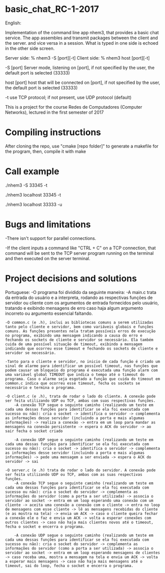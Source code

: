 # basic_chat_RC-1-2017

English:

Implementation of the command line app nhem3, that provides a basic chat service. The app assembles and transmit packages between the client and the server. and vice versa in a session. What is typed in one side is echoed in the other side screen.

Server side:
% nhem3 -S [port][-t]
Client side:
% nhem3 host [port][-t]

-S [port]
Server mode, listening on [port], if not specified by the user, the default port is selected (33333)

host [port]
host that will be connected on [port], if not specified by the user, the default port is selected (33333)

-t
use TCP protocol; if not present, use UDP protocol (default)

This is a project for the course Redes de Computadores (Computer Networks), lectured in the first semester of 2017

# Compiling instructions
After cloning the repo, use "cmake [repo folder]" to generate a makefile for the program, then, compile it with make

# Call example
./nhem3 -S 33345 -t

./nhem3 localhost 33345 -t

./nhem3 localhost 33333 -u

# Bugs and limitations

-There isn't support for parallel connections.

-If the client inputs a command like "CTRL + C" on a TCP connection, that command will be sent to the TCP server program running on the terminal and then executed on the server terminal.

# Project decisions and solutions
Portuguese:
-O programa foi dividido da seguinte maneira:
	-A main.c trata da entrada do usuário e a interpreta, rodando as respectivas funções de servidor ou cliente com os argumentos de entrada fornecidos pelo usuário, tratando e exibindo mensagens de erro caso haja algum argumento incorreto ou argumento essencial faltando.

	-O common.c (e .h), inclui as bibliotecas comuns a serem utilizadas tanto pelo cliente e servidor, bem como variáveis globais e funções comuns. As funções presentes nela tratam possíveis erros de execução no programa, exibindo uma mensagem indicando a causa do erro e fechando os sockets de cliente e servidor se necessário. Ela também cuida de uma possível situação de timeout, exibindo a mensagem indicando que ocorreu esse timeout e fechando os sockets de cliente e servidor se necessário.

	-Tanto para o cliente e servidor, no inicio de cada função é criado um sinal de alarme para identificar um possível timeout, nas funções que podem causar um bloqueio do programa é executada uma função alarm com uma variável global TIMEOUT que indica o tempo até o timeout do programa. Caso o alarme seja esgotado a função que cuida do timeout em common.c indica que ocorreu esse timeout, fecha os sockets se necessário e termina o programa.

	-O client.c (e .h), trata de rodar o lado do cliente. A conexão pode ser feita utilizando UDP ou TCP, ambas com suas respectivas funções.
		-A conexão TCP segue o seguinte caminho (realizando um teste em cada uma dessas funções para identificar se ela foi executada com sucesso ou não): cria o socket -> identifica o servidor -> complementa as informações desse servidor (incluindo a porta e mais algumas informações) -> realiza a conexão -> entra em um loop para mandar as mensagens na conexão persistente -> espera o ACK do servidor -> ao sair fecha o socket criado

		-A conexão UDP segue o seguinte caminho (realizando um teste em cada uma dessas funções para identificar se ela foi executada com sucesso ou não): cria o socket -> identifica o servidor -> complementa as informações desse servidor (incluindo a porta e mais algumas informações) -> pede uma mensagem a ser enviada -> espera o ACK do servidor -> sai 

	-O server.c (e .h) trata de rodar o lado do servidor. A conexão pode ser feita utilizando UDP ou TCP, ambas com as suas respectivas funções.
		-A conexão TCP segue o seguinte caminho (realizando um teste em cada uma dessas funções para identificar se ela foi executada com sucesso ou não): cria o socket do servidor -> complementa as informações do servidor (como a porta a ser utilizada) -> associa o servidor ao socket -> entra em um loop esperando uma conexão com um cliente -> aceita uma conexão a conexão com o cliente -> entra no loop de mensagens com esse cliente -> lê as mensagens recebidas do cliente (e as mostra na tela) -> envia um ACK -> caso o cliente queira fechar a conexão ele o faz e envia um ACK -> volta a esperar conexões com outros clientes -> caso não haja mais clientes novos até o timeout, fecha o socket e encerra o programa.

		-A conexão UDP segue o seguinte caminho (realizando um teste em cada uma dessas funções para identificar se ela foi executada com sucesso ou não): cria o socket do servidor -> complementa as informações do servidor (como a porta a ser utilizada) -> associa o servidor ao socket -> entra em um loop esperando mensagens de clientes -> caso receba uma, mostra a mensagem na tela e envia um ACK -> volta a esperar mais mensagens -> caso não haja mais mensagens até o timeout, sai do loop, fecha o socket e encerra o programa.

